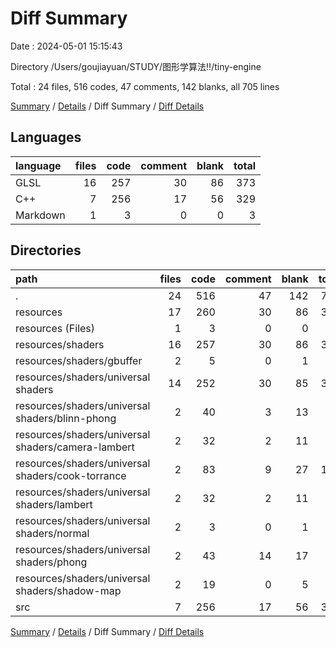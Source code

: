# Diff Summary

Date : 2024-05-01 15:15:43

Directory /Users/goujiayuan/STUDY/图形学算法‼️/tiny-engine

Total : 24 files,  516 codes, 47 comments, 142 blanks, all 705 lines

[Summary](results.md) / [Details](details.md) / Diff Summary / [Diff Details](diff-details.md)

## Languages
| language | files | code | comment | blank | total |
| :--- | ---: | ---: | ---: | ---: | ---: |
| GLSL | 16 | 257 | 30 | 86 | 373 |
| C++ | 7 | 256 | 17 | 56 | 329 |
| Markdown | 1 | 3 | 0 | 0 | 3 |

## Directories
| path | files | code | comment | blank | total |
| :--- | ---: | ---: | ---: | ---: | ---: |
| . | 24 | 516 | 47 | 142 | 705 |
| resources | 17 | 260 | 30 | 86 | 376 |
| resources (Files) | 1 | 3 | 0 | 0 | 3 |
| resources/shaders | 16 | 257 | 30 | 86 | 373 |
| resources/shaders/gbuffer | 2 | 5 | 0 | 1 | 6 |
| resources/shaders/universal shaders | 14 | 252 | 30 | 85 | 367 |
| resources/shaders/universal shaders/blinn-phong | 2 | 40 | 3 | 13 | 56 |
| resources/shaders/universal shaders/camera-lambert | 2 | 32 | 2 | 11 | 45 |
| resources/shaders/universal shaders/cook-torrance | 2 | 83 | 9 | 27 | 119 |
| resources/shaders/universal shaders/lambert | 2 | 32 | 2 | 11 | 45 |
| resources/shaders/universal shaders/normal | 2 | 3 | 0 | 1 | 4 |
| resources/shaders/universal shaders/phong | 2 | 43 | 14 | 17 | 74 |
| resources/shaders/universal shaders/shadow-map | 2 | 19 | 0 | 5 | 24 |
| src | 7 | 256 | 17 | 56 | 329 |

[Summary](results.md) / [Details](details.md) / Diff Summary / [Diff Details](diff-details.md)